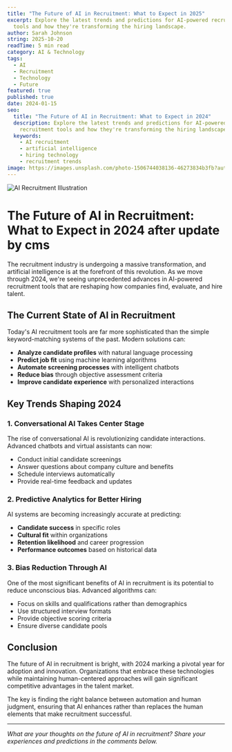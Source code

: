 ```yaml
---
title: "The Future of AI in Recruitment: What to Expect in 2025"
excerpt: Explore the latest trends and predictions for AI-powered recruitment
  tools and how they're transforming the hiring landscape.
author: Sarah Johnson
string: 2025-10-20
readTime: 5 min read
category: AI & Technology
tags:
  - AI
  - Recruitment
  - Technology
  - Future
featured: true
published: true
date: 2024-01-15
seo:
  title: "The Future of AI in Recruitment: What to Expect in 2024"
  description: Explore the latest trends and predictions for AI-powered
    recruitment tools and how they're transforming the hiring landscape.
  keywords:
    - AI recruitment
    - artificial intelligence
    - hiring technology
    - recruitment trends
image: https://images.unsplash.com/photo-1506744038136-46273834b3fb?auto=format&fit=crop&w=1200&q=80
---
```

![AI Recruitment Illustration](https://images.unsplash.com/photo-1506744038136-46273834b3fb?auto=format&fit=crop&w=1200&q=80)

# The Future of AI in Recruitment: What to Expect in 2024 after update by cms

The recruitment industry is undergoing a massive transformation, and artificial intelligence is at the forefront of this revolution. As we move through 2024, we're seeing unprecedented advances in AI-powered recruitment tools that are reshaping how companies find, evaluate, and hire talent.

## The Current State of AI in Recruitment

Today's AI recruitment tools are far more sophisticated than the simple keyword-matching systems of the past. Modern solutions can:

* **Analyze candidate profiles** with natural language processing
* **Predict job fit** using machine learning algorithms
* **Automate screening processes** with intelligent chatbots
* **Reduce bias** through objective assessment criteria
* **Improve candidate experience** with personalized interactions

## Key Trends Shaping 2024

### 1. Conversational AI Takes Center Stage

The rise of conversational AI is revolutionizing candidate interactions. Advanced chatbots and virtual assistants can now:

* Conduct initial candidate screenings
* Answer questions about company culture and benefits
* Schedule interviews automatically
* Provide real-time feedback and updates

### 2. Predictive Analytics for Better Hiring

AI systems are becoming increasingly accurate at predicting:

* **Candidate success** in specific roles
* **Cultural fit** within organizations
* **Retention likelihood** and career progression
* **Performance outcomes** based on historical data

### 3. Bias Reduction Through AI

One of the most significant benefits of AI in recruitment is its potential to reduce unconscious bias. Advanced algorithms can:

* Focus on skills and qualifications rather than demographics
* Use structured interview formats
* Provide objective scoring criteria
* Ensure diverse candidate pools

## Conclusion

The future of AI in recruitment is bright, with 2024 marking a pivotal year for adoption and innovation. Organizations that embrace these technologies while maintaining human-centered approaches will gain significant competitive advantages in the talent market.

The key is finding the right balance between automation and human judgment, ensuring that AI enhances rather than replaces the human elements that make recruitment successful.

- - -

*What are your thoughts on the future of AI in recruitment? Share your experiences and predictions in the comments below.*
